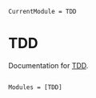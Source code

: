 ```@meta
CurrentModule = TDD
```

# TDD

Documentation for [TDD](https://github.com/zelunw/TDD.jl).

```@index
```

```@autodocs
Modules = [TDD]
```
